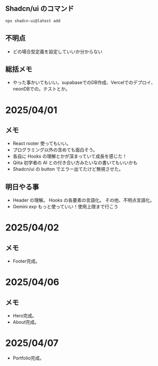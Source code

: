 
## Shadcn/ui のコマンド

```bash
npx shadcn-ui@latest add
```

## 不明点

- どの場合型定義を設定していいか分からない

## 総括メモ

- やった事かいてもいい。supabaseでのDB作成、Vercelでのデプロイ、neonDBでの。テストとか。

# 2025/04/01

## メモ

- React rooter 使ってもいい。
- プログラミング以外の含めても面白そう。
- 各自に Hooks の理解とかが深まっていて成長を感じた！
- Qiita 初学者の AI との付き合い方みたいなの書いてもいいかも
- Shadcn/ui の button でエラー出てたけど無視させた。

## 明日やる事

- Header の理解。 Hooks の各要素の言語化。 その他、不明点言語化。
- Gemini exp もっと使っていい！使用上限まで行こう

# 2025/04/02

## メモ
- Footer完成。

# 2025/04/06

## メモ
- Hero完成。
- About完成。

# 2025/04/07

- Portfolio完成。